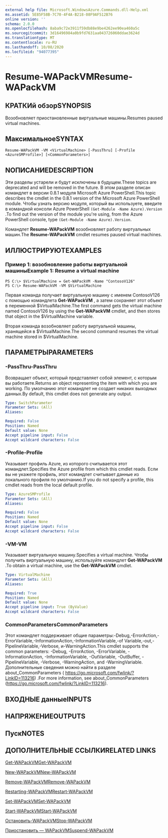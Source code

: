 ```yaml
---
external help file: Microsoft.WindowsAzure.Commands.dll-Help.xml
ms.assetid: 5E85F58B-7C70-4F4A-B218-08F9AF512B76
online version: ''
schema: 2.0.0
ms.openlocfilehash: 8aba9c72e3911f59db88e9be4262ee90ea460a5c
ms.sourcegitcommit: 3d16496984a0b9fd7631aa043726060ddae3624d
ms.translationtype: MT
ms.contentlocale: ru-RU
ms.lasthandoff: 10/08/2020
ms.locfileid: "94077395"
---
```

# <span data-ttu-id="37033-101">Resume-WAPackVM</span><span class="sxs-lookup"><span data-stu-id="37033-101">Resume-WAPackVM</span></span>

## <span data-ttu-id="37033-102">КРАТКИй обзор</span><span class="sxs-lookup"><span data-stu-id="37033-102">SYNOPSIS</span></span>
<span data-ttu-id="37033-103">Возобновляет приостановленные виртуальные машины.</span><span class="sxs-lookup"><span data-stu-id="37033-103">Resumes paused virtual machines.</span></span>

## <span data-ttu-id="37033-104">Максимальное</span><span class="sxs-lookup"><span data-stu-id="37033-104">SYNTAX</span></span>

```
Resume-WAPackVM -VM <VirtualMachine> [-PassThru] [-Profile <AzureSMProfile>] [<CommonParameters>]
```

## <span data-ttu-id="37033-105">NОПИСАНИЕ</span><span class="sxs-lookup"><span data-stu-id="37033-105">DESCRIPTION</span></span>
<span data-ttu-id="37033-106">Эти разделы устарели и будут исключены в будущем.</span><span class="sxs-lookup"><span data-stu-id="37033-106">These topics are deprecated and will be removed in the future.</span></span>
<span data-ttu-id="37033-107">В этом разделе описан командлет в версии 0.8.1 модуля Microsoft Azure PowerShell.</span><span class="sxs-lookup"><span data-stu-id="37033-107">This topic describes the cmdlet in the 0.8.1 version of the Microsoft Azure PowerShell module.</span></span>
<span data-ttu-id="37033-108">Чтобы узнать версию модуля, который вы используете, введите в командной консоли Azure PowerShell `(Get-Module -Name Azure).Version` .</span><span class="sxs-lookup"><span data-stu-id="37033-108">To find out the version of the module you're using, from the Azure PowerShell console, type `(Get-Module -Name Azure).Version`.</span></span>

<span data-ttu-id="37033-109">Командлет **Resume-WAPackVM** возобновляет работу виртуальных машин.</span><span class="sxs-lookup"><span data-stu-id="37033-109">The **Resume-WAPackVM** cmdlet resumes paused virtual machines.</span></span>

## <span data-ttu-id="37033-110">ИЛЛЮСТРИРУЮТ</span><span class="sxs-lookup"><span data-stu-id="37033-110">EXAMPLES</span></span>

### <span data-ttu-id="37033-111">Пример 1: возобновление работы виртуальной машины</span><span class="sxs-lookup"><span data-stu-id="37033-111">Example 1: Resume a virtual machine</span></span>
```
PS C:\> $VirtualMachine = Get-WAPackVM -Name "ContosoV126"
PS C:\> Resume-WAPackVM -VM $VirtualMachine
```

<span data-ttu-id="37033-112">Первая команда получает виртуальную машину с именем ContosoV126 с помощью командлета **Get-WAPackVM** , а затем сохраняет этот объект в переменной $VirtualMachine.</span><span class="sxs-lookup"><span data-stu-id="37033-112">The first command gets the virtual machine named ContosoV126 by using the **Get-WAPackVM** cmdlet, and then stores that object in the $VirtualMachine variable.</span></span>

<span data-ttu-id="37033-113">Вторая команда возобновляет работу виртуальной машины, хранящейся в $VirtualMachine.</span><span class="sxs-lookup"><span data-stu-id="37033-113">The second command resumes the virtual machine stored in $VirtualMachine.</span></span>

## <span data-ttu-id="37033-114">ПАРАМЕТРЫ</span><span class="sxs-lookup"><span data-stu-id="37033-114">PARAMETERS</span></span>

### <span data-ttu-id="37033-115">-PassThru</span><span class="sxs-lookup"><span data-stu-id="37033-115">-PassThru</span></span>
<span data-ttu-id="37033-116">Возвращает объект, который представляет собой элемент, с которым вы работаете.</span><span class="sxs-lookup"><span data-stu-id="37033-116">Returns an object representing the item with which you are working.</span></span>
<span data-ttu-id="37033-117">По умолчанию этот командлет не создает никаких выходных данных.</span><span class="sxs-lookup"><span data-stu-id="37033-117">By default, this cmdlet does not generate any output.</span></span>

```yaml
Type: SwitchParameter
Parameter Sets: (All)
Aliases:

Required: False
Position: Named
Default value: None
Accept pipeline input: False
Accept wildcard characters: False
```

### <span data-ttu-id="37033-118">-Profile</span><span class="sxs-lookup"><span data-stu-id="37033-118">-Profile</span></span>
<span data-ttu-id="37033-119">Указывает профиль Azure, из которого считывается этот командлет.</span><span class="sxs-lookup"><span data-stu-id="37033-119">Specifies the Azure profile from which this cmdlet reads.</span></span>
<span data-ttu-id="37033-120">Если вы не укажете профиль, этот командлет считывает данные из локального профиля по умолчанию.</span><span class="sxs-lookup"><span data-stu-id="37033-120">If you do not specify a profile, this cmdlet reads from the local default profile.</span></span>

```yaml
Type: AzureSMProfile
Parameter Sets: (All)
Aliases:

Required: False
Position: Named
Default value: None
Accept pipeline input: False
Accept wildcard characters: False
```

### <span data-ttu-id="37033-121">-VM</span><span class="sxs-lookup"><span data-stu-id="37033-121">-VM</span></span>
<span data-ttu-id="37033-122">Указывает виртуальную машину.</span><span class="sxs-lookup"><span data-stu-id="37033-122">Specifies a virtual machine.</span></span>
<span data-ttu-id="37033-123">Чтобы получить виртуальную машину, используйте командлет **Get-WAPackVM** .</span><span class="sxs-lookup"><span data-stu-id="37033-123">To obtain a virtual machine, use the **Get-WAPackVM** cmdlet.</span></span>

```yaml
Type: VirtualMachine
Parameter Sets: (All)
Aliases:

Required: True
Position: Named
Default value: None
Accept pipeline input: True (ByValue)
Accept wildcard characters: False
```

### <span data-ttu-id="37033-124">CommonParameters</span><span class="sxs-lookup"><span data-stu-id="37033-124">CommonParameters</span></span>
<span data-ttu-id="37033-125">Этот командлет поддерживает общие параметры:-Debug,-ErrorAction,-ErrorVariable,-InformationAction,-InformationVariable,-of Variable,-out,-PipelineVariable,-Verbose, и-WarningAction.</span><span class="sxs-lookup"><span data-stu-id="37033-125">This cmdlet supports the common parameters: -Debug, -ErrorAction, -ErrorVariable, -InformationAction, -InformationVariable, -OutVariable, -OutBuffer, -PipelineVariable, -Verbose, -WarningAction, and -WarningVariable.</span></span> <span data-ttu-id="37033-126">Дополнительные сведения можно найти в разделе about_CommonParameters ( https://go.microsoft.com/fwlink/?LinkID=113216) .</span><span class="sxs-lookup"><span data-stu-id="37033-126">For more information, see about_CommonParameters (https://go.microsoft.com/fwlink/?LinkID=113216).</span></span>

## <span data-ttu-id="37033-127">ВХОДНЫЕ данные</span><span class="sxs-lookup"><span data-stu-id="37033-127">INPUTS</span></span>

## <span data-ttu-id="37033-128">НАПРЯЖЕНИЕ</span><span class="sxs-lookup"><span data-stu-id="37033-128">OUTPUTS</span></span>

## <span data-ttu-id="37033-129">Пуск</span><span class="sxs-lookup"><span data-stu-id="37033-129">NOTES</span></span>

## <span data-ttu-id="37033-130">ДОПОЛНИТЕЛЬНЫЕ ССЫЛКИ</span><span class="sxs-lookup"><span data-stu-id="37033-130">RELATED LINKS</span></span>

[<span data-ttu-id="37033-131">Get-WAPackVM</span><span class="sxs-lookup"><span data-stu-id="37033-131">Get-WAPackVM</span></span>](./Get-WAPackVM.md)

[<span data-ttu-id="37033-132">New-WAPackVM</span><span class="sxs-lookup"><span data-stu-id="37033-132">New-WAPackVM</span></span>](./New-WAPackVM.md)

[<span data-ttu-id="37033-133">Remove-WAPackVM</span><span class="sxs-lookup"><span data-stu-id="37033-133">Remove-WAPackVM</span></span>](./Remove-WAPackVM.md)

[<span data-ttu-id="37033-134">Restarting-WAPackVM</span><span class="sxs-lookup"><span data-stu-id="37033-134">Restart-WAPackVM</span></span>](./Restart-WAPackVM.md)

[<span data-ttu-id="37033-135">Set-WAPackVM</span><span class="sxs-lookup"><span data-stu-id="37033-135">Set-WAPackVM</span></span>](./Set-WAPackVM.md)

[<span data-ttu-id="37033-136">Start-WAPackVM</span><span class="sxs-lookup"><span data-stu-id="37033-136">Start-WAPackVM</span></span>](./Start-WAPackVM.md)

[<span data-ttu-id="37033-137">Остановить-WAPackVM</span><span class="sxs-lookup"><span data-stu-id="37033-137">Stop-WAPackVM</span></span>](./Stop-WAPackVM.md)

[<span data-ttu-id="37033-138">Приостановить — WAPackVM</span><span class="sxs-lookup"><span data-stu-id="37033-138">Suspend-WAPackVM</span></span>](./Suspend-WAPackVM.md)


